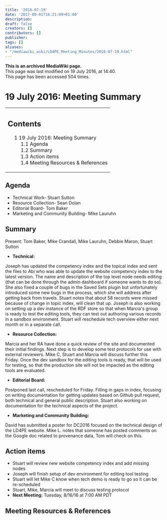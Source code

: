 ```yaml
---
title: '2016-07-19'
date: '2017-09-01T16:21:09+01:00'
description: 
draft: false
creators: []
contributors: []
publisher: 
tags: []
aliases:
- "/mediawiki_wiki/LD4PE_Meeting_Minutes/2016-07-19.html"
---
```


 **This is an archived MediaWiki page.**  
This page was last modified on 19 July 2016, at 14:40.  
This page has been accessed 504 times.

# 19 July 2016: Meeting Summary 
<table id="toc" class="toc">
  <tr>
    <td>
      <div id="toctitle">
        <h2>Contents</h2>
      </div>
      <ul>
        <li class="toclevel-1 tocsection-1">
          <a href="#19_July_2016:_Meeting_Summary"><span class="tocnumber">1</span> <span class="toctext">19 July 2016: Meeting Summary</span></a>
          <ul>
            <li class="toclevel-2 tocsection-2"><a href="#Agenda"><span class="tocnumber">1.1</span> <span class="toctext">Agenda</span></a></li>
            <li class="toclevel-2 tocsection-3"><a href="#Summary"><span class="tocnumber">1.2</span> <span class="toctext">Summary</span></a></li>
            <li class="toclevel-2 tocsection-4"><a href="#Action_items"><span class="tocnumber">1.3</span> <span class="toctext">Action items</span></a></li>
            <li class="toclevel-2 tocsection-5"><a href="#Meeting_Resources_.26_References"><span class="tocnumber">1.4</span> <span class="toctext">Meeting Resources &amp; References</span></a></li>
          </ul>
        </li>
      </ul>
    </td>
  </tr>
</table>


## Agenda 

- Technical Work- Stuart Sutton 
- Resource Collection- Sean Dolan
- Editorial Board- Tom Baker 
- Marketing and Community Building- Mike Lauruhn

## Summary 

Present: Tom Baker, Mike Crandall, Mike Lauruhn, Debbie Maron, Stuart Sutton

- **Technical:**

Joseph has updated the competency index and the topical index and sent the files to Abi who was able to update the website competency index to the latest version. The name and description of the top level node needs editing (that can be done through the admin dashboard if someone wants to do so). She also fixed a couple of bugs in the Saved Sets plugin but unfortunately introduced some new bugs in the process, which she will address after getting back from travels. Stuart notes that about 58 records were missed because of change in topic index, will clean that up. Joseph is also working on setting up a dev instance of the RDF store so that when Marcia's group is ready to test the editing tools, they can test out authoring various records in a sandbox environment. Stuart will reschedule tech overview either next month or in a separate call.

- **Resource Collection:**

Marcia and her RA have done a quick review of the site and documented their initial findings. Next step is to develop some test protocols for use with external reviewers. Mike C, Stuart and Marcia will discuss further this Friday. Once the dev sandbox for the editing tools is ready, that will be used for testing, so that the production site will not be impacted as the editing tools are evaluated.

- **Editorial Board:**

Postponed last call, rescheduled for Friday. Filling in gaps in index, focusing on writing documentation for getting updates based on Github pull request, both technical and general public description. Stuart also working on documentation for the technical aspects of the project.

- **Marketing and Community Building:**

David has submitted a poster for DC2016 focused on the technical design of the LD4PE website. Mike L. notes that someone has posted comments on the Google doc related to provenance data, Tom will check on this.

## Action items 

- Stuart will review new website competency index and add missing nodes
- Joseph will finish setup of dev environment for editing tool testing
- Stuart will let Mike C know when tech demo is ready to go so it can be re-scheduled
- Stuart, Mike, Marcia will meet to discuss testing protocol
- **Next Meeting:** Tuesday, 8/16/16 at 7:00 AM PDT

## Meeting Resources & References 

